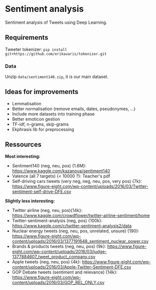 # Sentiment analysis
Sentiment analysis of Tweets using Deep Learning.

## Requirements
Tweeter tokenizer:
`pip install git+https://github.com/erikavaris/tokenizer.git`
### Data
Unzip `data/sentiment140.zip`, it is our main dataset.

## Ideas for improvements
* Lemmatisation
* Better normalisation (remove emails, dates, pseudonymes, ...)
* Include more datasets into training phase
* Better emoticon gestion
* TF-idf, n-grams, skip-grams
* Ekphrasis lib for preprocessing

## Ressources
**Most interesting:**

* Sentiment140 (neg, neu, pos) {1.6M}: https://www.kaggle.com/kazanova/sentiment140
* Valence (all 7 targets) {< 10000 ?}: Teacher's pdf
* Self-driving cars tweets (very neg, neg, neu, pos, very pos) {7k}: https://www.figure-eight.com/wp-content/uploads/2016/03/Twitter-sentiment-self-drive-DFE.csv


**Slightly less interesting:**

* Twitter airline (neg, neu, pos){14k}: https://www.kaggle.com/crowdflower/twitter-airline-sentiment/home
* Twitter-sentiment-analysis (neg, pos) {100k}: https://www.kaggle.com/c/twitter-sentiment-analysis2/data
* Nuclear energy tweets (neg, neu, pos, unrelated, unsure) {190}: https://www.figure-eight.com/wp-content/uploads/2016/03/1377191648_sentiment_nuclear_power.csv
* Brands & products tweets (neg, neu, pos) {9k}: https://www.figure-eight.com/wp-content/uploads/2016/03/judge-1377884607_tweet_product_company.csv
* Apple tweets (neg, neu, pos) {4k}: https://www.figure-eight.com/wp-content/uploads/2016/03/Apple-Twitter-Sentiment-DFE.csv
* GOP Debate tweets (sentiment and relevance) {14k}: https://www.figure-eight.com/wp-content/uploads/2016/03/GOP_REL_ONLY.csv

